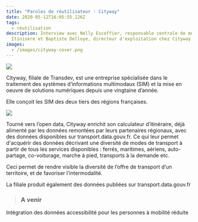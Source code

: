 ```yaml
---
title: "Paroles de réutilisateur : Cityway"
date: 2020-05-12T16:05:55.126Z
tags:
  - réutilisation
description: Interview avec Nelly Escoffier, responsable centrale de mobilité
  Itinisère et Baptiste Delloye, directeur d'exploitation chez Cityway
images:
  - /images/cityway-cover.png
---
```

![](/images/unnamed-1-.png)

<!--StartFragment-->

Cityway, filiale de Transdev, est une entreprise spécialisée dans le traitement des systèmes d’informations multimodaux (SIM) et la mise en oeuvre de solutions numériques depuis une vingtaine d’année.

Elle conçoit les SIM des deux tiers des régions françaises.

<!--EndFragment-->

<!--StartFragment-->

![](/images/unnamed-3-.png)

Tourné vers l’open data, Cityway enrichit son calculateur d’itinéraire, déjà alimenté par les données remontées par leurs partenaires régionaux, avec des données disponibles sur transport.data.gouv.fr. Ce qui leur permet d'acquérir des données décrivant une diversité de modes de transport à partir de tous les services disponibles : ferrés, maritimes, aériens, auto-partage, co-voiturage, marche à pied, transports à la demande etc.

Ceci permet de rendre visible la diversité de l’offre de transport d’un territoire, et de favoriser l’intermodalité.

La filiale produit également des données publiées sur transport.data.gouv.fr

<!--EndFragment-->

> ### **A venir**

<!--StartFragment-->

Intégration des données accessibilité pour les personnes à mobilité réduite 

<!--EndFragment-->